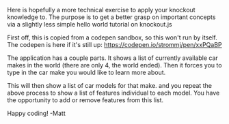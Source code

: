 Here is hopefully a more technical exercise to apply your knockout knowledge to. The purpose is to get a better grasp on important concepts via a slightly less simple hello world tutorial on knockout.js

First off, this is copied from a codepen sandbox, so this won't run by itself. The codepen is here if it's still up: https://codepen.io/strommj/pen/xxPQaBP

The application has a couple parts. It shows a list of currently available car makes in the world (there are only 4, the world ended). Then it forces you to type in the car make you would like to learn more about.

This will then show a list of car models for that make. and you repeat the above process to show a list of features individual to each model. You have the opportunity to add or remove features from this list.

Happy coding!
-Matt
